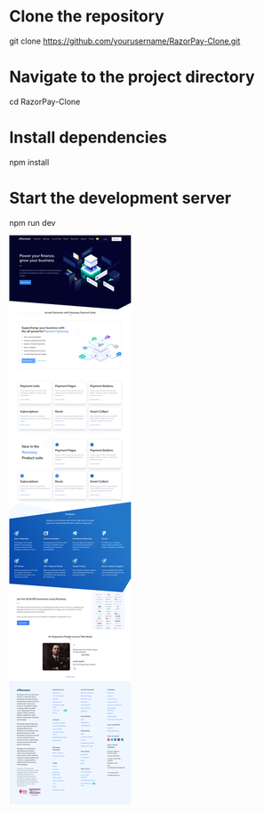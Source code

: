 # Clone the repository
git clone https://github.com/yourusername/RazorPay-Clone.git

# Navigate to the project directory
cd RazorPay-Clone

# Install dependencies
npm install

# Start the development server
npm run dev


![App Screenshot](Page_ScreenShot/image.png)
